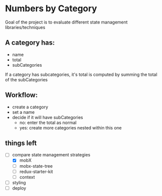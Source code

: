# Numbers by Category

Goal of the project is to evaluate different state management libraries/techniques

## A category has:

- name
- total
- subCategories

If a category has subcategories, it's total is computed by summing the total of the subCategories

## Workflow:

- create a category
- set a name
- decide if it will have subCategories
  - no: enter the total as normal
  - yes: create more categories nested within this one

## things left

- [ ] compare state management strategies
  - [x] mobX
  - [ ] mobx-state-tree
  - [ ] redux-starter-kit
  - [ ] context
- [ ] styling
- [ ] deploy
